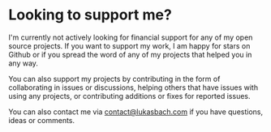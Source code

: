 # Looking to support me?

I'm currently not actively looking for financial support for any of my open source projects. If you
want to support my work, I am happy for stars on Github or if you spread the word of any of my
projects that helped you in any way.

You can also support my projects by contributing in the form of collaborating in issues or discussions,
helping others that have issues with using any projects, or contributing additions or fixes for reported
issues.

You can also contact me via contact@lukasbach.com if you have questions, ideas or comments.
